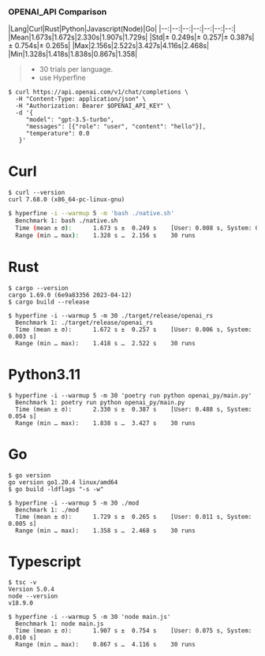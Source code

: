 ### OPENAI_API Comparison


|Lang|Curl|Rust|Python|Javascript(Node)|Go|
|--:|--:|--:|--:|--:|--:|--:|
|Mean|1.673s|1.672s|2.330s|1.907s|1.729s|
|Std|± 0.249s|± 0.257|± 0.387s|± 0.754s|± 0.265s|
|Max|2.156s|2.522s|3.427s|4.116s|2.468s|
|Min|1.328s|1.418s|1.838s|0.867s|1.358|
> * 30 trials per language.
> * use Hyperfine


```shell
$ curl https://api.openai.com/v1/chat/completions \ 
  -H "Content-Type: application/json" \
  -H "Authorization: Bearer $OPENAI_API_KEY" \
  -d '{
     "model": "gpt-3.5-turbo",
     "messages": [{"role": "user", "content": "hello"}],
     "temperature": 0.0
   }'
```


# Curl
```shell
$ curl --version                            
curl 7.68.0 (x86_64-pc-linux-gnu)
```

```bash
$ hyperfine -i --warmup 5 -m 'bash ./native.sh'
  Benchmark 1: bash ./native.sh
  Time (mean ± σ):      1.673 s ±  0.249 s    [User: 0.008 s, System: 0.004 s]
  Range (min … max):    1.328 s …  2.156 s    30 runs  
```

# Rust
```shell
$ cargo --version
cargo 1.69.0 (6e9a83356 2023-04-12)
$ cargo build --release
```

```shell
$ hyperfine -i --warmup 5 -m 30 ./target/release/openai_rs 
  Benchmark 1: ./target/release/openai_rs
  Time (mean ± σ):      1.672 s ±  0.257 s    [User: 0.006 s, System: 0.003 s]
  Range (min … max):    1.418 s …  2.522 s    30 runs
```

# Python3.11

```shell
$ hyperfine -i --warmup 5 -m 30 'poetry run python openai_py/main.py'
  Benchmark 1: poetry run python openai_py/main.py
  Time (mean ± σ):      2.330 s ±  0.387 s    [User: 0.488 s, System: 0.054 s]
  Range (min … max):    1.838 s …  3.427 s    30 runs  
```

# Go

```shell
$ go version
go version go1.20.4 linux/amd64
$ go build -ldflags "-s -w"
```

```shell
$ hyperfine -i --warmup 5 -m 30 ./mod           
  Benchmark 1: ./mod
  Time (mean ± σ):      1.729 s ±  0.265 s    [User: 0.011 s, System: 0.005 s]
  Range (min … max):    1.358 s …  2.468 s    30 runs
```

# Typescript

```shell
$ tsc -v
Version 5.0.4
node --version
v18.9.0
```

```shell
$ hyperfine -i --warmup 5 -m 30 'node main.js'
  Benchmark 1: node main.js
  Time (mean ± σ):      1.907 s ±  0.754 s    [User: 0.075 s, System: 0.010 s]
  Range (min … max):    0.867 s …  4.116 s    30 runs
```